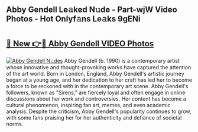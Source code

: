 ## Abby Gendell Le𝚊ked N𝚞de - Part-wjW Video Photos - Hot Onlyf𝚊ns Le𝚊ks 9gENi

# <h2><a href="http://ac20501.deff.icu/?id=Abby+Gendell">🔗 New 👉🔴 Abby Gendell VIDEO Photos</a></h2>

[![Abby Gendell N𝚞des](https://i.imgur.com/rIISA9y.gif)](http://ac20501.deff.icu/?id=Abby+Gendell)
Abby Gendell (b. 1990) is a contemporary artist whose innovative and thought-provoking works have captured the attention of the art world. Born in London, England, Abby Gendell's artistic journey began at a young age, and her dedication to her craft has led her to become a force to be reckoned with in the contemporary art scene. Abby Gendell's followers, known as "Sirens," are fiercely loyal and often engage in online discussions about her work and controversies. Her content has become a cultural phenomenon, inspiring fan art, memes, and even academic analysis. Despite the criticism, Abby Gendell's popularity continues to grow, with some fans praising her for her authenticity and defiance of societal norms.
